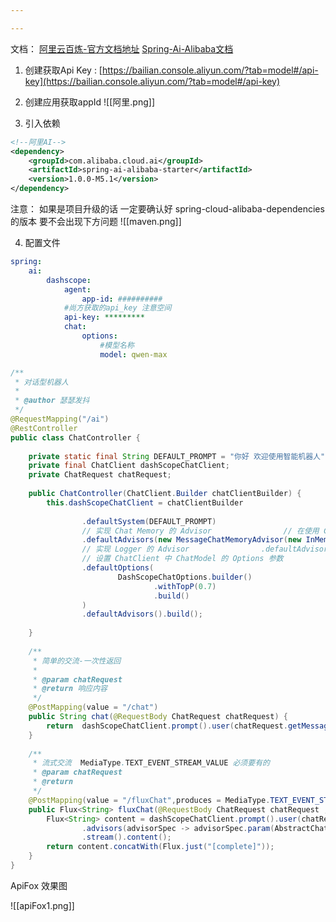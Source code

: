 ```yaml
---

---
```




文档：
	[阿里云百炼-官方文档地址](https://help.aliyun.com/zh/model-studio/application-user-guide/?spm=a2c4g.11186623.help-menu-2400256.d_1.6e922562Fapzxs&scm=20140722.H_2840916._.OR_help-T_cn~zh-V_1)
	[Spring-Ai-Alibaba文档](https://java2ai.com/docs/1.0.0-M6.1/get-started/?spm=5176.29160081.0.0.2c69aa5cwWQo6O)

1. 创建获取Api Key : [https://bailian.console.aliyun.com/?tab=model#/api-key](https://bailian.console.aliyun.com/?tab=model#/api-key)

2. 创建应用获取appId
![[阿里.png]]


3. 引入依赖
```xml
<!--阿里AI-->  
<dependency>  
	<groupId>com.alibaba.cloud.ai</groupId>  
	<artifactId>spring-ai-alibaba-starter</artifactId>  
	<version>1.0.0-M5.1</version>  
</dependency>
```
注意： 如果是项目升级的话 一定要确认好 spring-cloud-alibaba-dependencies 的版本 要不会出现下方问题
![[maven.png]]

4. 配置文件
```yml
spring:  
	ai:  
		dashscope:  
			agent:  
				app-id: ##########  
			#尚方获取的api_key 注意空间  
			api-key: *********  
			chat:  
				options:  
					#模型名称  
					model: qwen-max
```

```java
/**  
 * 对话型机器人  
 *  
 * @author 瑟瑟发抖  
 */  
@RequestMapping("/ai")  
@RestController  
public class ChatController {  
  
    private static final String DEFAULT_PROMPT = "你好 欢迎使用智能机器人";  
    private final ChatClient dashScopeChatClient;  
    private ChatRequest chatRequest;  
  
    public ChatController(ChatClient.Builder chatClientBuilder) {  
        this.dashScopeChatClient = chatClientBuilder  
  
                .defaultSystem(DEFAULT_PROMPT)  
                // 实现 Chat Memory 的 Advisor                // 在使用 Chat Memory 时，需要指定对话 ID，以便 Spring AI 处理上下文。  
                .defaultAdvisors(new MessageChatMemoryAdvisor(new InMemoryChatMemory()))  
                // 实现 Logger 的 Advisor                .defaultAdvisors(new SimpleLoggerAdvisor())  
                // 设置 ChatClient 中 ChatModel 的 Options 参数  
                .defaultOptions(  
                        DashScopeChatOptions.builder()  
                                .withTopP(0.7)  
                                .build()  
                )  
                .defaultAdvisors().build();  
  
    }  
  
    /**  
     * 简单的交流-一次性返回  
     *  
     * @param chatRequest  
     * @return 响应内容  
     */  
    @PostMapping(value = "/chat")  
    public String chat(@RequestBody ChatRequest chatRequest) {  
        return  dashScopeChatClient.prompt().user(chatRequest.getMessage()).call().content();  
    }  
  
    /**  
     * 流式交流  MediaType.TEXT_EVENT_STREAM_VALUE 必须要有的
     * @param chatRequest  
     * @return  
     */  
    @PostMapping(value = "/fluxChat",produces = MediaType.TEXT_EVENT_STREAM_VALUE)  
    public Flux<String> fluxChat(@RequestBody ChatRequest chatRequest , HttpServletResponse response) {  
        Flux<String> content = dashScopeChatClient.prompt().user(chatRequest.getMessage())  
                .advisors(advisorSpec -> advisorSpec.param(AbstractChatMemoryAdvisor.CHAT_MEMORY_RETRIEVE_SIZE_KEY,100))  
                .stream().content();   
        return content.concatWith(Flux.just("[complete]"));  
    }  
}

```

ApiFox 效果图

![[apiFox1.png]]